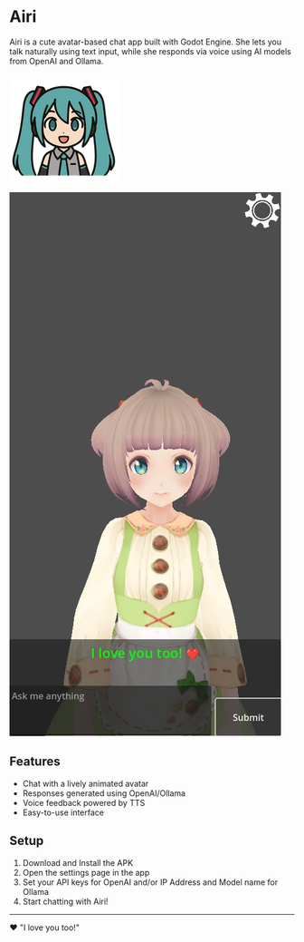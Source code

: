 # Airi

Airi is a cute avatar-based chat app built with Godot Engine. She lets you talk naturally using text input, while she responds via voice using AI models from OpenAI and Ollama.

![App](images/app.png)

![Airi](images/airi.jpg)

## Features

- Chat with a lively animated avatar
- Responses generated using OpenAI/Ollama
- Voice feedback powered by TTS
- Easy-to-use interface

## Setup

1. Download and Install the APK
2. Open the settings page in the app
3. Set your API keys for OpenAI and/or IP Address and Model name for Ollama
4. Start chatting with Airi!


---

❤️ "I love you too!"
